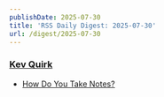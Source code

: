```yaml
---
publishDate: 2025-07-30
title: 'RSS Daily Digest: 2025-07-30'
url: /digest/2025-07-30
---
```


### [Kev Quirk](https://kevquirk.com/)

  * [
                  How Do You Take Notes?              ](https://kevquirk.com/blog/how-do-you-take-notes)
  
